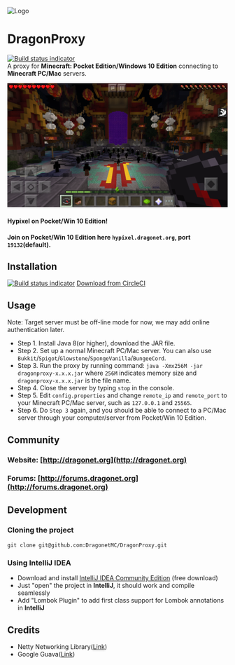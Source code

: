 ![Logo](http://dragonet.org/assets/img/Dragonet.png)

# DragonProxy
[![Build status indicator](https://circleci.com/gh/DragonetMC/DragonProxy/tree/master.svg?style=badge)](https://circleci.com/gh/DragonetMC/DragonProxy/tree/master)  
A proxy for **Minecraft: Pocket Edition/Windows 10 Edition** connecting to **Minecraft PC/Mac** servers.

![Screenshot](https://raw.githubusercontent.com/DragonetMC/DragonProxy/master/screenshots/Hypixel.png)
#### Hypixel on Pocket/Win 10 Edition! 
#### Join on Pocket/Win 10 Edition here `hypixel.dragonet.org`, port `19132`(default). 

## Installation
[![Build status indicator](https://circleci.com/gh/DragonetMC/DragonProxy/tree/master.svg?style=badge)](https://circleci.com/gh/DragonetMC/DragonProxy/tree/master) [Download from CircleCI](https://circleci.com/gh/DragonetMC/DragonProxy/tree/master)

## Usage
Note: Target server must be off-line mode for now, we may add online authentication later. 
* Step 1. Install Java 8(or higher), download the JAR file. 
* Step 2. Set up a normal Minecraft PC/Mac server. You can also use `Bukkit`/`Spigot`/`Glowstone`/`SpongeVanilla`/`BungeeCord`. 
* Step 3. Run the proxy by running command: `java -Xmx256M -jar dragonproxy-x.x.x.jar` where `256M` indicates memory size and `dragonproxy-x.x.x.jar` is the file name. 
* Step 4. Close the server by typing `stop` in the console. 
* Step 5. Edit `config.properties` and change `remote_ip` and `remote_port` to your Minecraft PC/Mac server, such as `127.0.0.1` and `25565`. 
* Step 6. Do `Step 3` again, and you should be able to connect to a PC/Mac server through your computer/server from Pocket/Win 10 Edition. 

## Community

### Website: [http://dragonet.org](http://dragonet.org)
### Forums: [http://forums.dragonet.org](http://forums.dragonet.org)

## Development

### Cloning the project

```
git clone git@github.com:DragonetMC/DragonProxy.git
```

### Using IntelliJ IDEA

* Download and install [IntelliJ IDEA Community Edition](https://www.jetbrains.com/idea/#chooseYourEdition) (free download)
* Just "open" the project in **IntelliJ**, it should work and compile seamlessly
* Add "Lombok Plugin" to add first class support for Lombok annotations in **IntelliJ**

## Credits
* Netty Networking Library([Link](http://netty.io))
* Google Guava([Link](http://code.google.com/p/guava-libraries/))

